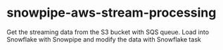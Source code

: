 # snowpipe-aws-stream-processing
Get the streaming data from the S3 bucket with SQS queue. Load into Snowflake with Snowpipe and modify the data with Snowflake task
